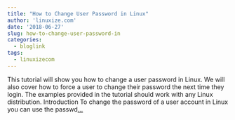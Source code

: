 ```yaml
---
title: "How to Change User Password in Linux"
author: 'linuxize.com'
date: '2018-06-27'
slug: how-to-change-user-password-in
categories:
  - bloglink
tags:
  - linuxizecom
---
```


This tutorial will show you how to change a user password in Linux. We will also cover how to force a user to change their password the next time they login. The examples provided in the tutorial should work with any Linux distribution. Introduction To change the password of a user account in Linux you can use the passwd[... <i class="fas fa-external-link-alt"></i>](https://linuxize.com/post/how-to-change-user-password-in-linux/)

